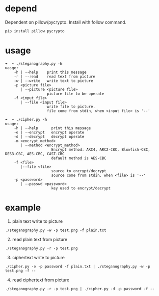 # depend

Dependent on pillow/pycrypto. Install with follow command.

`pip install pillow pycrypto`

# usage
```
➜  ~ ./steganography.py -h
uasge:
    -h | --help    print this message
    -r | --read    read text from picture
    -w | --write   write text to picture
    -p <picture file>
       | --picture <picture file>
                   picture file to be operate
    -f <input file>
       | --file <input file>
                   write file to picture.
                   file come from stdin, when <input file> is '--'

➜  ~ ./cipher.py -h
usage:
    -h | --help      print this message
    -e | --encrypt   encrypt operate
    -d | --decrypt   decrypt operate
    -m <encrypt_method>
       | --method <encrypt_method>
                     Encrypt method: ARC4, ARC2-CBC, Blowfish-CBC, DES3-CBC, AES-CBC, CAST-CBC
                     default method is AES-CBC
    -f <file>
       |--file <file>
                     source to encrypt/decrypt
                     source come from stdin, when <file> is '--'
    -p <password>
       | --passwd <password>
                     key used to encrypt/decrypt
```

# example

1. plain text write to picture

`./steganography.py -w -p test.png -f plain.txt`

2. read plain text from picture

`./steganography.py -r -p test.png`

3. ciphertext write to picture

`./cipher.py -e -p password -f plain.txt | ./steganography.py -w -p test.png -f --`

4. read ciphertext from picture

`./steganography.py -r -p test.png | ./cipher.py -d -p password -f --`

